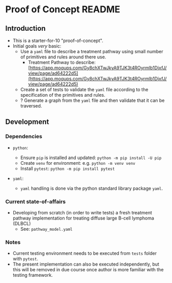 # Proof of Concept README

## Introduction

- This is a starter-for-10 "proof-of-concept".
- Initial goals *very* basic:
  - Use a `yaml` file to describe a treatment pathway using small number of primitives and rules around there use.
    - Treatment Pathway to describe: [https://app.moqups.com/Gy8chXTwJkyA9TJK3t4ROyrmlb1DjxfJ/view/page/ad64222d5](https://app.moqups.com/Gy8chXTwJkyA9TJK3t4ROyrmlb1DjxfJ/view/page/ad64222d5)
  - Create a set of tests to validate the `yaml` file according to the specification of the primitives and rules.
  - ? Generate a graph from the `yaml` file and then validate that it can be traversed.

## Development

### Dependencies

- `python`:
  - Ensure `pip` is installed and updated: `python -m pip install -U pip`
  - Create `venv` for environment: e.g. `python -m venv venv`
  - Install `pytest`: `python -m pip install pytest`

- `yaml`:
  - `yaml` handling is done via the python standard library package `yaml`.

### Current state-of-affairs

- Developing from scratch (in order to write tests) a fresh treatment pathway implementation for treating diffuse large B-cell lymphoma (DLBCL)
  - See: `pathway_model.yaml`

### Notes

- Current testing environment needs to be executed from `tests` folder with `pytest`.
- The present implementation can also be executed independently, but this will be removed in due course once author is more familiar with the testing framework.
